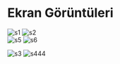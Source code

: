 # Ekran Görüntüleri

![s1](https://user-images.githubusercontent.com/58535239/70221485-7f178f00-1759-11ea-8f65-b22416d79850.png)         ![s2](https://user-images.githubusercontent.com/58535239/70221515-8f2f6e80-1759-11ea-9ca2-b38fd2382b40.png)       
![s5](https://user-images.githubusercontent.com/58535239/70223781-3bbf1f80-175d-11ea-9fd0-a4fae8625048.png)         ![s6](https://user-images.githubusercontent.com/58535239/70223794-3f52a680-175d-11ea-91be-a6eec5061e68.png) 

![s3](https://user-images.githubusercontent.com/58535239/70221535-9a829a00-1759-11ea-822e-660531b47263.png)         ![s444](https://user-images.githubusercontent.com/58535239/70223436-c8b5a900-175c-11ea-9bd4-efb859c07fa6.png)

 
   
 

